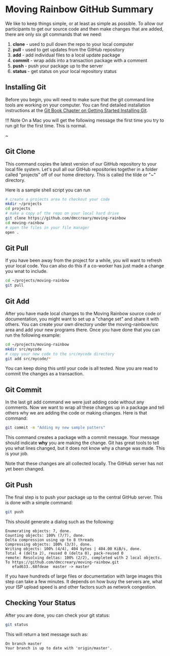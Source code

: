 # Moving Rainbow GitHub Summary

We like to keep things simple, or at least as simple as possible.  To allow our participants to get our source code and then
make changes that are added, there are only six git commands that
we need:

1. **clone** - used to pull down the repo to your local computer
2. **pull** - used to get updates from the GitHub repository
3. **add** - add individual files to a local update package
4. **commit** - wrap adds into a transaction package with a comment
5. **push** - push your package up to the server
6. **status** - get status on your local repository status

## Installing Git

Before you begin, you will need to make sure that the git
command line tools are working on your computer. You can find
detailed installation instructions at the [Git Book Chapter on Getting Started Installing Git](https://git-scm.com/book/en/v2/Getting-Started-Installing-Git).

!!! Note
    On a Mac you will get the following message the first time you try to run git for the first time.  This is normal.

~[](../img/git-mac-setup.png)

## Git Clone

This command copies the latest version of our GitHub repository to your local
file system.  Let's pull all our GitHub repositories together in a folder
called "projects" off of our home directory.  This is called the tilde or "~" directory.

Here is a sample shell script you can run

```sh
# create a projects area to checkout your code
mkdir ~/projects
cd projects
# make a copy of the repo on your local hard drive
git clone https://github.com/dmccreary/moving-rainbow
cd moving-rainbow
# open the files in your file manager
open .
```

## Git Pull

If you have been away from the project for a while, you will want to refresh your
local code.  You can also do this if a co-worker has just made a change you wnat
to include.

```sh
cd ~/projects/moving-rainbow
git pull
```

## Git Add

After you have made local changes to the Moving Rainbow source code or documentation, you might
want to set up a "change set" and share it with others.  You
can create your own directory under the moving-rainbow/src
area and add your new programs there.  Once you have done
that you can run the following example:

```sh
cd ~/projects/moving-rainbow
mkdir src/mycode
# copy your new code to the src/mycode directory
git add src/mycode/*
```

You can keep doing this until your code is all tested.  Now
you are read to commit the changes as a transaction.

## Git Commit

In the last git add command we were just adding code
without any comments.  Now we want to wrap all these
changes up in a package and tell others why we are
adding the code or making changes.  Here is that command:

```sh
git commit -m "Adding my new sample patters"
```

This command creates a package with a commit message.
Your message should indicate **why** you are making the change.
Git has great tools to tell you what lines changed, but it does not know why a change was made.  This is your job.

Note that these changes are all collected locally.  The GitHub server has not yet been changed.

## Git Push

The final step is to push your package up to the central GitHub server.  This is done with a simple command:

```sh
git push
```

This should generate a dialog such as the following:

```linenums="0"
Enumerating objects: 7, done.
Counting objects: 100% (7/7), done.
Delta compression using up to 8 threads
Compressing objects: 100% (3/3), done.
Writing objects: 100% (4/4), 404 bytes | 404.00 KiB/s, done.
Total 4 (delta 2), reused 0 (delta 0), pack-reused 0
remote: Resolving deltas: 100% (2/2), completed with 2 local objects.
To https://github.com/dmccreary/moving-rainbow.git
   efad633..68fdeae  master -> master
```

If you have hundreds of large files or documentation with large images this step can take a few minutes.  It depends on how busy the servers are, what your ISP upload speed is and other factors such as network congestion.

## Checking Your Status

After you are done, you can check your git status:

```sh
git status
```

This will return a text message such as:

```
On branch master
Your branch is up to date with 'origin/master'.
```